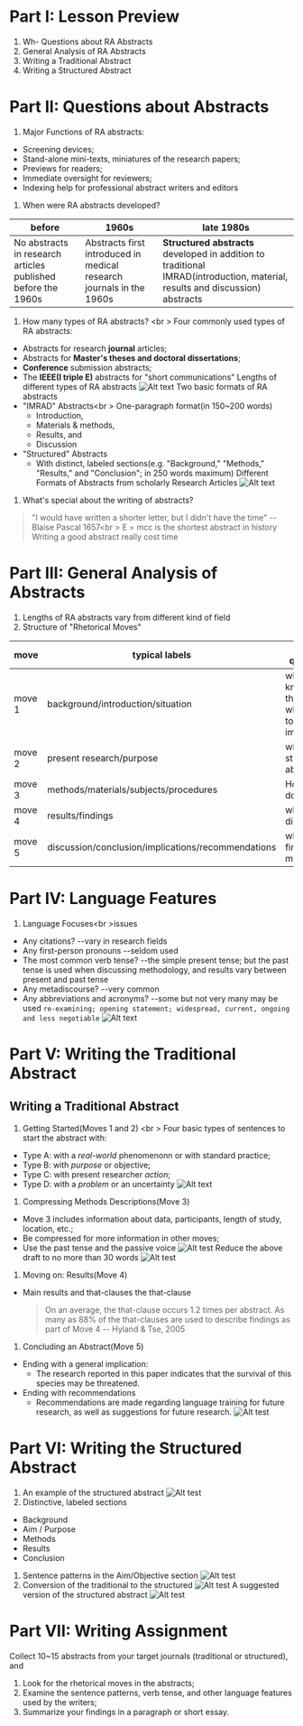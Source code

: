 # Part I: Lesson Preview
1. Wh- Questions about RA Abstracts
1. General Analysis of RA Abstracts
1. Writing a Traditional Abstract
1. Writing a Structured Abstract

# Part II: Questions about Abstracts
1. Major Functions of RA abstracts:
  * Screening devices;
  * Stand-alone mini-texts, miniatures of the research papers;
  * Previews for readers;
  * Immediate oversight for reviewers;
  * Indexing help for professional abstract writers and editors
1. When were RA abstracts developed?

  |before|1960s|late 1980s|
  |------|-----|----------|
  |No abstracts in research articles published before the 1960s|Abstracts first introduced in medical research journals in the 1960s|**Structured abstracts** developed in addition to traditional IMRAD(introduction, material, results and discussion) abstracts|
1. How many types of RA abstracts? <br \> Four commonly used types of RA abstracts:
  * Abstracts for research **journal** articles;
  * Abstracts for **Master's theses and doctoral dissertations**;
  * **Conference** submission abstracts;
  * The **IEEE(I triple E)** abstracts for "short communications"
  Lengths of different types of RA abstracts
  ![Alt text](./pic/25table1.png)
  Two basic formats of RA abstracts
  * "IMRAD" Abstracts<br \> One-paragraph format(in 150~200 words)
    - Introduction,
    - Materials & methods,
    - Results, and
    - Discussion
  * "Structured" Abstracts
    - With distinct, labeled sections(e.g. "Background," "Methods," "Results," and "Conclusion"; in 250 words maximum)
  Different Formats of Abstracts from scholarly Research Articles
  ![Alt text](./pic/25example1.png)
1. What's special about the writing of abstracts?

  > "I would have written a shorter letter, but I didn't have the time" -- Blaise Pascal 1657<br \>
  > E = mcc is the shortest abstract in history
  Writing a good abstract really cost time

# Part III: General Analysis of Abstracts
1. Lengths of RA abstracts
  vary from different kind of field
1. Structure of "Rhetorical Moves"

  | move |typical labels|implied questions|
  |-----|--------------|-----------------|
  | move 1 | background/introduction/situation | what do we know about the topic? why is the topic important? |
  | move 2 | present research/purpose | what is this study about? |
  | move 3 | methods/materials/subjects/procedures | How was it done? |
  | move 4 | results/findings | what was discovered? |
  | move 5 | discussion/conclusion/implications/recommendations | what do the findings mean? |
# Part IV: Language Features
1. Language Focuses<br \>issues
  * Any citations? --vary in research fields
  * Any first-person pronouns --seldom used
  * The most common verb tense? --the simple present tense; but the past tense is used when discussing methodology, and results vary between present and past tense
  * Any metadiscourse? --very common
  * Any abbreviations and acronyms? --some but not very many may be used
  `re-examining; opening statement; widespread, current, ongoing and less negotiable`
  ![Alt text](./pic/25reexam21.png)

# Part V: Writing the Traditional Abstract
## Writing a Traditional Abstract
1. Getting Started(Moves 1 and 2) <br \> Four basic types of sentences to start the abstract with:
  * Type A: with a *real-world* phenomenonn or with standard practice;
  * Type B: with *purpose* or objective;
  * Type C: with present researcher *action*;
  * Type D: with a *problem* or an uncertainty
  ![Alt text](./pic/25tyex.png)
1. Compressing Methods Descriptions(Move 3)
  * Move 3 includes information about data, participants, length of study, location, etc.;
  * Be compressed for more information in other moves;
  * Use the past tense and the passive voice
    ![Alt test](./pic/25eam31.png)
    Reduce the above draft to no more than 30 words
    ![Alt test](./pic/25eam31_p2.png)
1. Moving on: Results(Move 4)
  * Main results and that-clauses
  the that-clause

    > On an average, the that-clause occurs 1.2 times per abstract. As many as 88% of the that-clauses are used to describe findings as part of Move 4 -- Hyland & Tse, 2005
1. Concluding an Abstract(Move 5)
  * Ending with a general implication:
    - The research reported in this paper indicates that the survival of this species may be threatened.
  * Ending with recommendations
    - Recommendations are made regarding language training for future research, as well as suggestions for future research.
  ![Alt test](./pic/25cmes.png)

# Part VI: Writing the Structured Abstract
1. An example of the structured abstract
  ![Alt test](./pic/25strabsexa.png)
1. Distinctive, labeled sections
  - Background
  - Aim / Purpose
  - Methods
  - Results
  - Conclusion
1. Sentence patterns in the Aim/Objective section
  ![Alt test](./pic/25senpatt.png)
1. Conversion of the traditional to the structured
  ![Alt test](./pic/25rawexa.png)
  A suggested version of the structured abstract
  ![Alt test](./pic/25sugexa.png)

# Part VII: Writing Assignment
Collect 10~15 abstracts from your target journals (traditional or structured), and 

1. Look for the rhetorical moves in the abstracts;
1. Examine the sentence patterns,  verb tense, and other language features used by the writers;
1. Summarize your findings in a paragraph or short essay.
